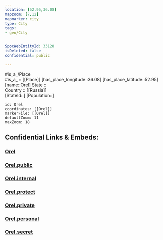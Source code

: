 ```yaml
---
location: [52.95,36.08] 
mapzoom: [7,12] 
mapmarker: city 
type: City
tags:
- geo/City


SpocWebEntityId: 33128
isDeleted: false
confidential: public

---
```

#is_a_/Place  
#is_a_ :: [[Place]] 
[has_place_longitude::36.08] 
[has_place_latitude::52.95] 
[name::Orel] 
State ::  
Country :: [[Russia]]  
[StateId::] 
[Population::] 



```leaflet
id: Orel
coordinates: [[Orel]] 
markerFile: [[Orel]] 
defaultZoom: 11 
maxZoom: 18
```


## Confidential Links & Embeds: 

### [Orel](/_Standards/Earth/Continent/Europe/Europe~East/Russia/Russia~Central/Oryol_Oblast/City/Orel.md) 

### [Orel.public](/_public/Earth/Continent/Europe/Europe~East/Russia/Russia~Central/Oryol_Oblast/City/Orel.public.md) 

### [Orel.internal](/_internal/Earth/Continent/Europe/Europe~East/Russia/Russia~Central/Oryol_Oblast/City/Orel.internal.md) 

### [Orel.protect](/_protect/Earth/Continent/Europe/Europe~East/Russia/Russia~Central/Oryol_Oblast/City/Orel.protect.md) 

### [Orel.private](/_private/Earth/Continent/Europe/Europe~East/Russia/Russia~Central/Oryol_Oblast/City/Orel.private.md) 

### [Orel.personal](/_personal/Earth/Continent/Europe/Europe~East/Russia/Russia~Central/Oryol_Oblast/City/Orel.personal.md) 

### [Orel.secret](/_secret/Earth/Continent/Europe/Europe~East/Russia/Russia~Central/Oryol_Oblast/City/Orel.secret.md)

